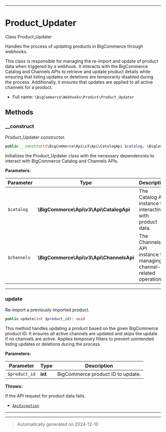 ***

# Product_Updater

Class Product_Updater

Handles the process of updating products in BigCommerce through webhooks.

This class is responsible for managing the re-import and update of product data
when triggered by a webhook. It interacts with the BigCommerce Catalog and Channels APIs
to retrieve and update product details while ensuring that listing updates or deletions
are temporarily disabled during the process. Additionally, it ensures that updates are
applied to all active channels for a product.

* Full name: `\BigCommerce\Webhooks\Product\Product_Updater`




## Methods


### __construct

Product_Updater constructor.

```php
public __construct(\BigCommerce\Api\v3\Api\CatalogApi $catalog, \BigCommerce\Api\v3\Api\ChannelsApi $channels): mixed
```

Initializes the Product_Updater class with the necessary dependencies to
interact with BigCommerce Catalog and Channels APIs.






**Parameters:**

| Parameter | Type | Description |
|-----------|------|-------------|
| `$catalog` | **\BigCommerce\Api\v3\Api\CatalogApi** | The Catalog API instance for interacting with product data. |
| `$channels` | **\BigCommerce\Api\v3\Api\ChannelsApi** | The Channels API instance for managing channel-related operations. |





***

### update

Re-import a previously imported product.

```php
public update(int $product_id): void
```

This method handles updating a product based on the given BigCommerce product ID.
It ensures all active channels are updated and skips the update if no channels are active.
Applies temporary filters to prevent unintended listing updates or deletions during the process.






**Parameters:**

| Parameter | Type | Description |
|-----------|------|-------------|
| `$product_id` | **int** | BigCommerce product ID to update. |




**Throws:**
<p>If the API request for product data fails.</p>

- [`ApiException`](../../Api/v3/ApiException.md)



***


***
> Automatically generated on 2024-12-10
